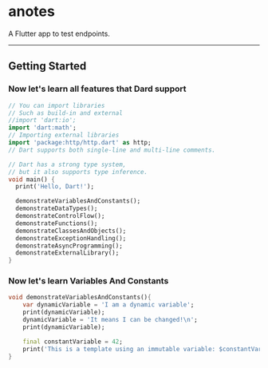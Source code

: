 # anotes

<p > A Flutter app to test endpoints.</p>

---
## Getting Started

### Now let's learn all features that Dard support 

```dart
// You can import libraries
// Such as build-in and external
//import 'dart:io';
import 'dart:math';
// Importing external libraries
import 'package:http/http.dart' as http;
// Dart supports both single-line and multi-line comments.

// Dart has a strong type system, 
// but it also supports type inference.
void main() {
  print('Hello, Dart!');

  demonstrateVariablesAndConstants();
  demonstrateDataTypes();
  demonstrateControlFlow();
  demonstrateFunctions();
  demonstrateClassesAndObjects();
  demonstrateExceptionHandling();
  demonstrateAsyncProgramming();
  demonstrateExternalLibrary();
}
```

### Now let's learn Variables And Constants 

```dart
void demonstrateVariablesAndConstants(){
    var dynamicVariable = 'I am a dynamic variable';
    print(dynamicVariable);
    dynamicVariable = 'It means I can be changed!\n';
    print(dynamicVariable);

    final constantVariable = 42;
    print('This is a template using an immutable variable: $constantVariable\n');
}
```